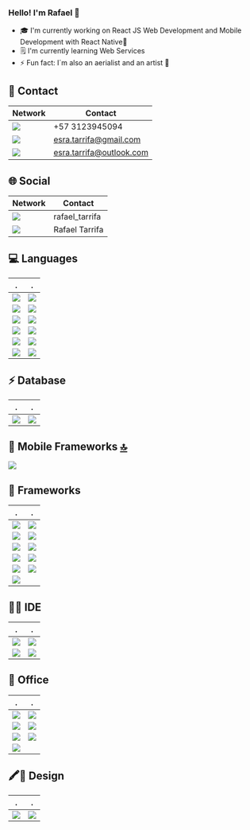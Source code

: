 ### Hello! I'm Rafael 👋

- 🎓 I'm currently working on React JS Web Development and Mobile Development with React Native🤖
- 🗒️ I'm currently learning Web Services
- ⚡ Fun fact: I´m also an aerialist and an artist 🎨


## 📱 Contact 

Network | Contact
------------ | -------------
<img src="https://img.shields.io/badge/WhatsApp-25D366?style=for-the-badge&logo=whatsapp&logoColor=white" /> | +57 3123945094
<img src="https://img.shields.io/badge/Gmail-D14836?style=for-the-badge&logo=gmail&logoColor=white" /> | esra.tarrifa@gmail.com
<img src="https://img.shields.io/badge/Microsoft_Outlook-0078D4?style=for-the-badge&logo=microsoft-outlook&logoColor=white" /> | esra.tarrifa@outlook.com


## 🌐 Social 

Network | Contact
------------ | -------------
<img src="https://img.shields.io/badge/Instagram-E4405F?style=for-the-badge&logo=instagram&logoColor=white" /> | rafael_tarrifa
<img src="https://img.shields.io/badge/LinkedIn-0077B5?style=for-the-badge&logo=linkedin&logoColor=white" /> | Rafael Tarrifa

## 💻 Languages
.|.
------------ | -------------
<img src="https://img.shields.io/badge/Python-FFD43B?style=for-the-badge&logo=python&logoColor=darkgreen" /> | <img src="https://img.shields.io/badge/PyTorch-EE4C2C?style=for-the-badge&logo=PyTorch&logoColor=white" /> 
<img src="https://img.shields.io/badge/HTML-239120?style=for-the-badge&logo=html5&logoColor=white" /> | <img src="https://img.shields.io/badge/HTML5-E34F26?style=for-the-badge&logo=html5&logoColor=white" /> 
<img src="https://img.shields.io/badge/CSS-239120?style=for-the-badge&logo=css3&logoColor=white" /> | <img src="https://img.shields.io/badge/CSS3-1572B6?style=for-the-badge&logo=css3&logoColor=white" /> 
<img src="https://img.shields.io/badge/JavaScript-F7DF1E?style=for-the-badge&logo=javascript&logoColor=black" /> | <img src="https://img.shields.io/badge/JavaScript-323330?style=for-the-badge&logo=javascript&logoColor=F7DF1E" /> 
<img src="https://img.shields.io/badge/TensorFlow-FF6F00?style=for-the-badge&logo=TensorFlow&logoColor=white" />| <img src="https://img.shields.io/badge/Numpy-777BB4?style=for-the-badge&logo=numpy&logoColor=white" /> 
<img src="https://img.shields.io/badge/Pandas-2C2D72?style=for-the-badge&logo=pandas&logoColor=white" /> | <img src="https://img.shields.io/badge/LaTeX-47A141?style=for-the-badge&logo=LaTeX&logoColor=white" /> 

## ⚡ Database
. | .
------------ | -------------
<img src="https://img.shields.io/badge/MySQL-00000F?style=for-the-badge&logo=mysql&logoColor=white" /> | <img src="https://img.shields.io/badge/MongoDB-4EA94B?style=for-the-badge&logo=mongodb&logoColor=white" /> 


## 📱 Mobile Frameworks [🔝](#welcome-badges-4-readmemd-profile)


<img src="https://img.shields.io/badge/React_Native-20232A?style=for-the-badge&logo=react&logoColor=61DAFB" /> 


## 🚀 Frameworks 

. | .
------------ | -------------
<img src="https://img.shields.io/badge/Node.js-339933?style=for-the-badge&logo=nodedotjs&logoColor=white" /> | <img src="https://img.shields.io/badge/npm-CB3837?style=for-the-badge&logo=npm&logoColor=white"/> 
<img src="https://img.shields.io/badge/Yarn-2C8EBB?style=for-the-badge&logo=yarn&logoColor=white"/> | <img src="https://img.shields.io/badge/Express.js-000000?style=for-the-badge&logo=express&logoColor=white"/> 
<img src="https://img.shields.io/badge/R-276DC3?style=for-the-badge&logo=r&logoColor=white" /> | <img src="https://img.shields.io/badge/Jupyter-F37626.svg?&style=for-the-badge&logo=Jupyter&logoColor=white" /> 
<img src="https://img.shields.io/badge/React-20232A?style=for-the-badge&logo=react&logoColor=61DAFB" /> | <img src="https://img.shields.io/badge/Bootstrap-563D7C?style=for-the-badge&logo=bootstrap&logoColor=white" /> 
<img src="https://img.shields.io/badge/React_Router-CA4245?style=for-the-badge&logo=react-router&logoColor=white" /> | <img src="https://img.shields.io/badge/Flask-000000?style=for-the-badge&logo=flask&logoColor=white" /> 
<img src="https://img.shields.io/badge/Docker-2CA5E0?style=for-the-badge&logo=docker&logoColor=white"/> | 

## 👩‍💻 IDE
. | .
------------ | -------------
<img src="https://img.shields.io/badge/Visual_Studio_Code-0078D4?style=for-the-badge&logo=visual%20studio%20code&logoColor=white" /> | <img src="https://img.shields.io/badge/Visual_Studio-5C2D91?style=for-the-badge&logo=visual%20studio&logoColor=white" /> 
<img src="https://img.shields.io/badge/Atom-66595C?style=for-the-badge&logo=Atom&logoColor=white" /> | <img src="https://img.shields.io/badge/Eclipse-2C2255?style=for-the-badge&logo=eclipse&logoColor=white" /> 



## 📇 Office 
. | .
------------ | -------------
<img src="https://img.shields.io/badge/Microsoft_Office-D83B01?style=for-the-badge&logo=microsoft-office&logoColor=white" /> | <img src="https://img.shields.io/badge/Microsoft_SharePoint-0078D4?style=for-the-badge&logo=microsoft-sharepoint&logoColor=white" />
<img src="https://img.shields.io/badge/Microsoft_Word-2B579A?style=for-the-badge&logo=microsoft-word&logoColor=white" /> | <img src="https://img.shields.io/badge/Google%20Sheets-34A853?style=for-the-badge&logo=google-sheets&logoColor=white" /> 
<img src="https://img.shields.io/badge/Microsoft_Excel-217346?style=for-the-badge&logo=microsoft-excel&logoColor=white" /> | <img src="https://img.shields.io/badge/Microsoft_PowerPoint-B7472A?style=for-the-badge&logo=microsoft-powerpoint&logoColor=white" /> 
<img src="https://img.shields.io/badge/Notion-000000?style=for-the-badge&logo=notion&logoColor=white" /> |


## 🖍📐 Design 
. | .
------------ | -------------
<img src="https://img.shields.io/badge/Figma-F24E1E?style=for-the-badge&logo=figma&logoColor=white" /> | <img src="https://img.shields.io/badge/Canva-%2300C4CC.svg?&style=for-the-badge&logo=Canva&logoColor=white" />|

